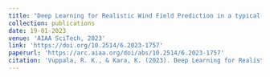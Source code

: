 ```yaml
---
title: "Deep Learning for Realistic Wind Field Prediction in a typical Urban Morphology for Application to Small Unmanned Aerial Systems"
collection: publications
date: 19-01-2023
venue: 'AIAA SciTech, 2023'
link: 'https://doi.org/10.2514/6.2023-1757'
paperurl: 'https://arc.aiaa.org/doi/abs/10.2514/6.2023-1757'
citation: 'Vuppala, R. K., & Kara, K. (2023). Deep Learning for Realistic Wind Field Prediction in Various Urban Morphologies for Application to Small Unmanned Aerial Systems. In AIAA SCITECH 2023 Forum (p. 1757).'
---
```

